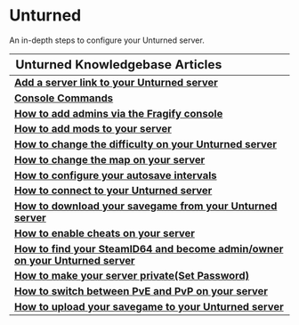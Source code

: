 <style>
.md-typeset h1{
    font-weight: bold;
    color: white;
}
.md-typeset blockquote {
	border-left: 0.2rem solid hsl(22deg 100% 50%);
}
.md-typeset blockquote p strong em{
    color: #FF5F00;
}
thead {
    font-size:  22px;
    text-align: left;
}

tr {
	text-align: left;
}

td {
    text-align: left;
    font-size: 18px

}
</style>

# Unturned

An in-depth steps to configure your Unturned server.

| **Unturned Knowledgebase Articles**                                                                |
|-----------------------------------------------------------------------------------------------------------------|
| **[Add a server link to your Unturned server](Add_a_server_link_to_your_Unturned_server.md)**                   |
| **[Console Commands](Console_commands.md)**                 |
| **[How to add admins via the Fragify console](How_to_add_admins_via_the_Fragify_console.md)**                   |
| **[How to add mods to your server](How_to_add_mods_to_your_server.md)**                                         |
| **[How to change the difficulty on your Unturned server](How_to_change_the_difficulty_on_your_Unturned_server.md)** |
| **[How to change the map on your server](How_to_change_the_map_on_your_server.md)**                             |
| **[How to configure your autosave intervals](How_to_configure_your_autosave_intervals.md)**                     |
| **[How to connect to your Unturned server](How_to_connect_to_your_Unturned_server.md)**                         |
| **[How to download your savegame from your Unturned server](How_to_download_your_savegame_from_your_Unturned_server.md)** |
| **[How to enable cheats on your server](How_to_enable_cheats_on_your_server.md)**                               |
| **[How to find your SteamID64 and become admin/owner on your Unturned server](How_to_find_your_steamid64_and_become_admin_on_your_Unturned_server.md)**                         |
| **[How to make your server private(Set Password)](How_to_make_your_server_private.md)**                         |
| **[How to switch between PvE and PvP on your server](How_to_switch_between_PvE_and_PvP_on_your_server.md)**     |
| **[How to upload your savegame to your Unturned server](How_to_upload_your_savegame_to_your_Unturned_server.md)**     |